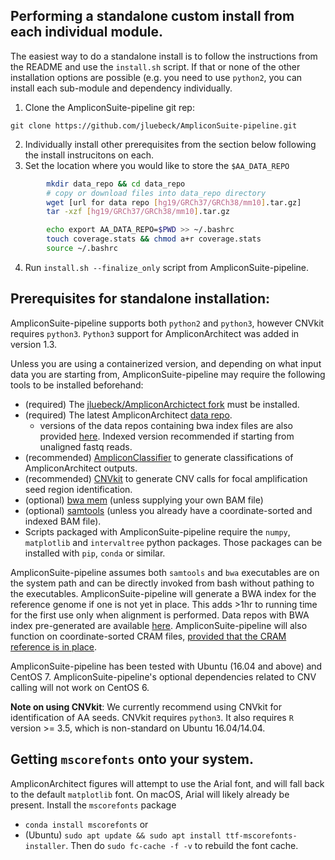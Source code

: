 ## Performing a standalone custom install from each individual module.

The easiest way to do a standalone install is to follow the instructions from the README and use the `install.sh` script.
If that or none of the other installation options are possible (e.g. you need to use `python2`, you can install each sub-module and dependency individually.

1. Clone the AmpliconSuite-pipeline git rep:

`git clone https://github.com/jluebeck/AmpliconSuite-pipeline.git`

2. Individually install other prerequisites from the section below following the install instrucitons on each.
3. Set the location where you would like to store the `$AA_DATA_REPO`
```bash
        mkdir data_repo && cd data_repo
        # copy or download files into data_repo directory
        wget [url for data repo [hg19/GRCh37/GRCh38/mm10].tar.gz]
        tar -xzf [hg19/GRCh37/GRCh38/mm10].tar.gz

        echo export AA_DATA_REPO=$PWD >> ~/.bashrc
        touch coverage.stats && chmod a+r coverage.stats
        source ~/.bashrc
```
4. Run `install.sh --finalize_only` script from AmpliconSuite-pipeline.

## Prerequisites for standalone installation:
AmpliconSuite-pipeline supports both `python2` and `python3`, however CNVkit requires `python3`. `Python3` support for AmpliconArchitect was added in version 1.3. 

Unless you are using a containerized version, and depending on what input data you are starting from, AmpliconSuite-pipeline may require the following tools to be installed beforehand:
- (required) The [jluebeck/AmpliconArchictect fork](https://github.com/jluebeck/AmpliconArchitect) must be installed.
- (required) The latest AmpliconArchitect [data repo](https://datasets.genepattern.org/?prefix=data/module_support_files/AmpliconArchitect/).
  - versions of the data repos containing bwa index files are also provided [here](https://datasets.genepattern.org/?prefix=data/module_support_files/AmpliconArchitect/). Indexed version recommended if starting from unaligned fastq reads.
- (recommended) [AmpliconClassifier](https://github.com/jluebeck/AmpliconClassifier) to generate classifications of AmpliconArchitect outputs.
- (recommended) [CNVkit](https://github.com/etal/cnvkit) to generate CNV calls for focal amplification seed region identification.
- (optional) [bwa mem](https://github.com/lh3/bwa) (unless supplying your own BAM file)
- (optional) [samtools](http://www.htslib.org/) (unless you already have a coordinate-sorted and indexed BAM file).
- Scripts packaged with AmpliconSuite-pipeline require the `numpy`, `matplotlib` and `intervaltree` python packages. Those packages can be installed with `pip`, `conda` or similar.

AmpliconSuite-pipeline assumes both `samtools` and `bwa` executables are on the system path and can be directly invoked from bash without pathing to the executables. AmpliconSuite-pipeline will generate a BWA index for the reference genome if one is not yet in place. This adds >1hr to running time for the first use only when alignment is performed. Data repos with BWA index pre-generated are available [here](https://datasets.genepattern.org/?prefix=data/module_support_files/AmpliconArchitect/). AmpliconSuite-pipeline will also function on coordinate-sorted CRAM files, [provided that the CRAM reference is in place](http://www.htslib.org/workflow/#:~:text=One%20of%20the%20key%20concepts,genome%20used%20to%20generate%20it.).

AmpliconSuite-pipeline has been tested with Ubuntu (16.04 and above) and CentOS 7. AmpliconSuite-pipeline's optional dependencies related to CNV calling will not work on CentOS 6.

**Note on using CNVkit**: We currently recommend using CNVkit for identification of AA seeds. CNVkit requires
`python3`. It also requires `R` version >= 3.5, which is non-standard on Ubuntu 16.04/14.04.

## Getting `mscorefonts` onto your system.
AmpliconArchitect figures will attempt to use the Arial font, and will fall back to the default `matplotlib` font. On macOS, Arial will likely already be present. 
Install the `mscorefonts` package
   - `conda install mscorefonts` or
   - (Ubuntu) `sudo apt update && sudo apt install ttf-mscorefonts-installer`. Then do `sudo fc-cache -f -v` to rebuild the font cache.